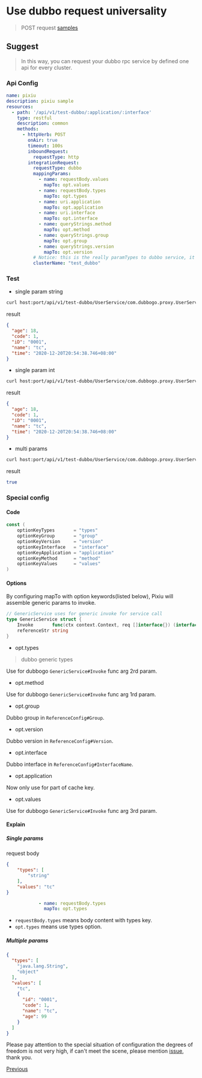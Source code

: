 # Use dubbo request universality

> POST request [samples](https://github.com/dubbogo/dubbo-go-proxy/tree/develop/samples/dubbogo/simple/proxy)

## Suggest

> In this way, you can request your dubbo rpc service by defined one api for every cluster.

### Api Config

```yaml
name: pixiu
description: pixiu sample
resources:
  - path: '/api/v1/test-dubbo/:application/:interface'
    type: restful
    description: common
    methods:
      - httpVerb: POST
        onAir: true
        timeout: 100s
        inboundRequest:
          requestType: http
        integrationRequest:
          requestType: dubbo
          mappingParams:
            - name: requestBody.values
              mapTo: opt.values
            - name: requestBody.types
              mapTo: opt.types
            - name: uri.application
              mapTo: opt.application
            - name: uri.interface
              mapTo: opt.interface
            - name: queryStrings.method
              mapTo: opt.method
            - name: queryStrings.group
              mapTo: opt.group
            - name: queryStrings.version
              mapTo: opt.version
          # Notice: this is the really paramTypes to dubbo service, it takes precedence over paramTypes when it is finally called.
          clusterName: "test_dubbo"
```

### Test

- single param string

```bash
curl host:port/api/v1/test-dubbo/UserService/com.dubbogo.proxy.UserService?group=test&version=1.0.0&method=GetUserByName -X POST -d '{"types":["string"],"values":"tc"}' --header "Content-Type: application/json"
```

result

```json
{
  "age": 18,
  "code": 1,
  "iD": "0001",
  "name": "tc",
  "time": "2020-12-20T20:54:38.746+08:00"
}
```

- single param int

```bash
curl host:port/api/v1/test-dubbo/UserService/com.dubbogo.proxy.UserService?group=test&version=1.0.0&method=GetUserByCode -X POST -d '{"types":["int"],"values":1}' --header "Content-Type: application/json"
```

result

```json
{
  "age": 18,
  "code": 1,
  "iD": "0001",
  "name": "tc",
  "time": "2020-12-20T20:54:38.746+08:00"
}
```

- multi params

```bash
curl host:port/api/v1/test-dubbo/UserService/com.dubbogo.proxy.UserService?group=test&version=1.0.0&method=UpdateUserByName -X POST -d '{"types":["string","body"],"values":["tc",{"id":"0001","code":1,"name":"tc","age":15}]}' --header "Content-Type: application/json"
```

result

```bash
true
```

### Special config

#### Code

```go
const (
	optionKeyTypes       = "types"
	optionKeyGroup       = "group"
	optionKeyVersion     = "version"
	optionKeyInterface   = "interface"
	optionKeyApplication = "application"
	optionKeyMethod      = "method"
	optionKeyValues      = "values"
)
```

#### Options

By configuring mapTo with option keywords(listed below), Pixiu will assemble generic params to invoke.

```go
// GenericService uses for generic invoke for service call
type GenericService struct {
	Invoke       func(ctx context.Context, req []interface{}) (interface{}, error) `dubbo:"$invoke"`
	referenceStr string
}
```

- opt.types

> dubbo generic types

Use for dubbogo `GenericService#Invoke` func arg 2rd param.

- opt.method

Use for dubbogo `GenericService#Invoke` func arg 1rd param.

- opt.group

Dubbo group in `ReferenceConfig#Group`. 

- opt.version

Dubbo version in `ReferenceConfig#Version`.

- opt.interface

Dubbo interface in `ReferenceConfig#InterfaceName`.

- opt.application

Now only use for part of cache key.

- opt.values

Use for dubbogo `GenericService#Invoke` func arg 3rd param.

#### Explain

##### Single params 

request body

```json
{
    "types": [
        "string"
    ],
    "values": "tc"
}
```

```yaml
            - name: requestBody.types
              mapTo: opt.types
```

- `requestBody.types` means body content with types key.
- `opt.types` means use types option.

##### Multiple params

```json
{
  "types": [
    "java.lang.String",
    "object"
  ],
  "values": [
    "tc",
    {
      "id": "0001",
      "code": 1,
      "name": "tc",
      "age": 99
    }
  ]
}
```

Please pay attention to the special situation of configuration the degrees of freedom is not very high, if can't meet the scene, please mention [issue](https://github.com/dubbogo/dubbo-go-proxy/issues), thank you.

[Previous](./dubbo.md)